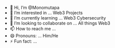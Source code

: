 - 👋 Hi, I’m @Monomutapa
- 👀 I’m interested in ... Web3 Projects
- 🌱 I’m currently learning ... Web3 Cybersecurity
- 💞️ I’m looking to collaborate on ... All things Web3
- 📫 How to reach me ...
- 😄 Pronouns: ... Him/He
- ⚡ Fun fact: ...

<!---
Monomutapa/Monomutapa is a ✨ special ✨ repository because its `README.md` (this file) appears on your GitHub profile.
You can click the Preview link to take a look at your changes.
--->
